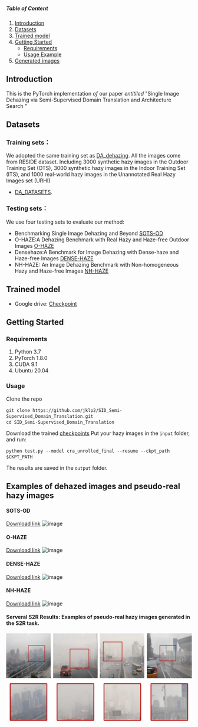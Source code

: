 ##### Table of Content

1. [Introduction](#introduction)
1. [Datasets](#datasets)
1. [Trained model](#trained-model)
1. [Getting Started](#getting-started)
	- [Requirements](#requirements)
	- [Usage Example](#usage)
1. [Generated images](#examples-of-dehazed-images-and-pseudo-real-hazy-images)
## Introduction
This is the PyTorch implementation *of* our paper *entitiled* "Single Image Dehazing via Semi-Supervised Domain Translation and Architecture Search "
## Datasets
### Training sets：
We adopted the same training set as [DA_dehazing](https://github.com/HUSTSYJ/DA_dahazing). All the images come from RESIDE dataset. Including 3000 synthetic hazy images in the Outdoor Training Set (OTS), 3000 synthetic hazy images in the Indoor Training Set (ITS), and 1000 real-world hazy images in the Unannotated Real Hazy Images set (URHI)
 - [DA_DATASETS](https://drive.google.com/drive/folders/10cP6Z-n2G0006_ppW1WxkQpNKg3mSfnj?usp=sharing).
### Testing sets：
We use four testing sets to evaluate our method:
 - Benchmarking Single Image Dehazing and Beyond  [SOTS-OD](https://drive.google.com/drive/folders/10cP6Z-n2G0006_ppW1WxkQpNKg3mSfnj?usp=sharing)
 - O-HAZE:A Dehazing Benchmark with Real Hazy and Haze-free Outdoor Images  [O-HAZE](http://www.vision.ee.ethz.ch/ntire18/o-haze/O-HAZE.zip)
 - Densehaze:A Benchmark for Image Dehazing with Dense-haze and Haze-free Images  [DENSE-HAZE](https://data.vision.ee.ethz.ch/cvl/ntire19/dense-haze/files/Dense_Haze_NTIRE19.zip)
 - NH-HAZE: An Image Dehazing Benchmark with Non-homogeneous Hazy and Haze-free Images  [NH-HAZE](https://data.vision.ee.ethz.ch/cvl/ntire20/nh-haze/files/NH-HAZE.zip)
## Trained model
 - Google drive: [Checkpoint](https://drive.google.com/file/d/1vHydxmBH8o5HuxVyG4ojRZWrr788zOp5/view?usp=sharing)

## Getting Started
### Requirements
1. Python 3.7
2. PyTorch 1.8.0
3. CUDA 9.1
4. Ubuntu 20.04

### Usage
Clone the repo
```
git clone https://github.com/jklp2/SID_Semi-Supervised_Domain_Translation.git
cd SID_Semi-Supervised_Domain_Translation
```
Download the trained [checkpoints](pretrained-checkpoint)
Put your hazy images in the `input` folder, and run:
```
python test.py --model cra_unrolled_final --resume --ckpt_path $CKPT_PATH
```
The results are saved in the `output` folder.
## Examples of dehazed images and pseudo-real hazy images
#### SOTS-OD
[Download link](https://drive.google.com/file/d/10EbzBsxML4DqvxapvhuXXOmLcA11pNRD/view?usp=sharing)
![image](imgs/sots.jpg)
#### O-HAZE
[Download link](https://drive.google.com/file/d/1n2VRc5iiYbPefthuM471X_psuhig4MD2/view?usp=sharing)
![image](imgs/o-haze.jpg)
#### DENSE-HAZE
[Download link](https://drive.google.com/file/d/1ISdv7ugn_b74zDqvO5mjTZSqytjwz3IV/view?usp=sharing)
![image](imgs/d-haze.jpg)
#### NH-HAZE
[Download link](https://drive.google.com/file/d/1xH-99_KfctaDDhV9ajZxiNl611BJMy6i/view?usp=sharing)
![image](imgs/nh-haze.jpg)
#### Serveral S2R Results: Examples of pseudo-real hazy images generated in the S2R task. 
![image](imgs/S2R0627.jpg)
